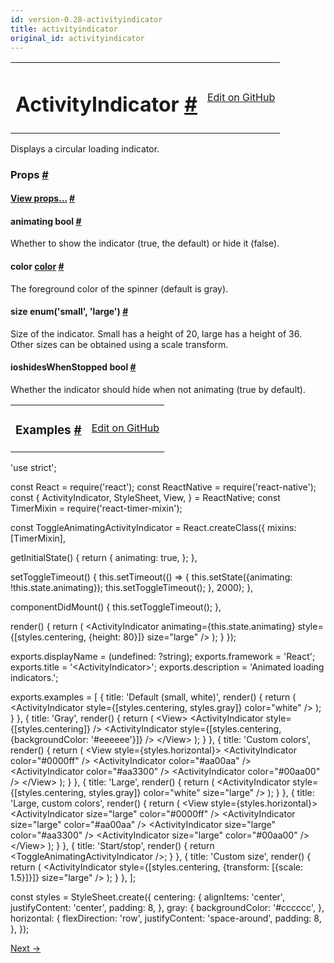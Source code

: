 ```yaml
---
id: version-0.28-activityindicator
title: activityindicator
original_id: activityindicator
---
```

<a id="content"></a><table width="100%"><tbody><tr><td><h1><a class="anchor" name="activityindicator"></a>ActivityIndicator <a class="hash-link" href="docs/activityindicator.html#activityindicator">#</a></h1></td><td style="text-align:right;"><a target="_blank" href="https://github.com/facebook/react-native/blob/0.28-stable/Libraries/Components/ActivityIndicator/ActivityIndicator.js">Edit on GitHub</a></td></tr></tbody></table><div><div><p>Displays a circular loading indicator.</p></div><h3><a class="anchor" name="props"></a>Props <a class="hash-link" href="docs/activityindicator.html#props">#</a></h3><div class="props"><div class="prop"><h4 class="propTitle"><a class="anchor" name="view"></a><a href="docs/view.html#props">View props...</a> <a class="hash-link" href="docs/activityindicator.html#view">#</a></h4></div><div class="prop"><h4 class="propTitle"><a class="anchor" name="animating"></a>animating <span class="propType">bool</span> <a class="hash-link" href="docs/activityindicator.html#animating">#</a></h4><div><p>Whether to show the indicator (true, the default) or hide it (false).</p></div></div><div class="prop"><h4 class="propTitle"><a class="anchor" name="color"></a>color <span class="propType"><a href="docs/colors.html">color</a></span> <a class="hash-link" href="docs/activityindicator.html#color">#</a></h4><div><p>The foreground color of the spinner (default is gray).</p></div></div><div class="prop"><h4 class="propTitle"><a class="anchor" name="size"></a>size <span class="propType">enum('small', 'large')</span> <a class="hash-link" href="docs/activityindicator.html#size">#</a></h4><div><p>Size of the indicator. Small has a height of 20, large has a height of 36.
Other sizes can be obtained using a scale transform.</p></div></div><div class="prop"><h4 class="propTitle"><a class="anchor" name="hideswhenstopped"></a><span class="platform">ios</span>hidesWhenStopped <span class="propType">bool</span> <a class="hash-link" href="docs/activityindicator.html#hideswhenstopped">#</a></h4><div><p>Whether the indicator should hide when not animating (true by default).</p></div></div></div></div><div><div><table width="100%"><tbody><tr><td><h3><a class="anchor" name="examples"></a>Examples <a class="hash-link" href="docs/activityindicator.html#examples">#</a></h3></td><td style="text-align:right;"><a target="_blank" href="https://github.com/facebook/react-native/blob/0.28-stable/Examples/UIExplorer/ActivityIndicatorExample.js">Edit on GitHub</a></td></tr></tbody></table><div class="prism language-javascript"><span class="token string">'use strict'</span><span class="token punctuation">;</span>

const React <span class="token operator">=</span> <span class="token function">require<span class="token punctuation">(</span></span><span class="token string">'react'</span><span class="token punctuation">)</span><span class="token punctuation">;</span>
const ReactNative <span class="token operator">=</span> <span class="token function">require<span class="token punctuation">(</span></span><span class="token string">'react-native'</span><span class="token punctuation">)</span><span class="token punctuation">;</span>
const <span class="token punctuation">{</span>
  ActivityIndicator<span class="token punctuation">,</span>
  StyleSheet<span class="token punctuation">,</span>
  View<span class="token punctuation">,</span>
<span class="token punctuation">}</span> <span class="token operator">=</span> ReactNative<span class="token punctuation">;</span>
const TimerMixin <span class="token operator">=</span> <span class="token function">require<span class="token punctuation">(</span></span><span class="token string">'react-timer-mixin'</span><span class="token punctuation">)</span><span class="token punctuation">;</span>

const ToggleAnimatingActivityIndicator <span class="token operator">=</span> React<span class="token punctuation">.</span><span class="token function">createClass<span class="token punctuation">(</span></span><span class="token punctuation">{</span>
  mixins<span class="token punctuation">:</span> <span class="token punctuation">[</span>TimerMixin<span class="token punctuation">]</span><span class="token punctuation">,</span>

  <span class="token function">getInitialState<span class="token punctuation">(</span></span><span class="token punctuation">)</span> <span class="token punctuation">{</span>
    <span class="token keyword">return</span> <span class="token punctuation">{</span>
      animating<span class="token punctuation">:</span> <span class="token boolean">true</span><span class="token punctuation">,</span>
    <span class="token punctuation">}</span><span class="token punctuation">;</span>
  <span class="token punctuation">}</span><span class="token punctuation">,</span>

  <span class="token function">setToggleTimeout<span class="token punctuation">(</span></span><span class="token punctuation">)</span> <span class="token punctuation">{</span>
    <span class="token keyword">this</span><span class="token punctuation">.</span><span class="token function">setTimeout<span class="token punctuation">(</span></span><span class="token punctuation">(</span><span class="token punctuation">)</span> <span class="token operator">=</span><span class="token operator">&gt;</span> <span class="token punctuation">{</span>
      <span class="token keyword">this</span><span class="token punctuation">.</span><span class="token function">setState<span class="token punctuation">(</span></span><span class="token punctuation">{</span>animating<span class="token punctuation">:</span> <span class="token operator">!</span><span class="token keyword">this</span><span class="token punctuation">.</span>state<span class="token punctuation">.</span>animating<span class="token punctuation">}</span><span class="token punctuation">)</span><span class="token punctuation">;</span>
      <span class="token keyword">this</span><span class="token punctuation">.</span><span class="token function">setToggleTimeout<span class="token punctuation">(</span></span><span class="token punctuation">)</span><span class="token punctuation">;</span>
    <span class="token punctuation">}</span><span class="token punctuation">,</span> <span class="token number">2000</span><span class="token punctuation">)</span><span class="token punctuation">;</span>
  <span class="token punctuation">}</span><span class="token punctuation">,</span>

  <span class="token function">componentDidMount<span class="token punctuation">(</span></span><span class="token punctuation">)</span> <span class="token punctuation">{</span>
    <span class="token keyword">this</span><span class="token punctuation">.</span><span class="token function">setToggleTimeout<span class="token punctuation">(</span></span><span class="token punctuation">)</span><span class="token punctuation">;</span>
  <span class="token punctuation">}</span><span class="token punctuation">,</span>

  <span class="token function">render<span class="token punctuation">(</span></span><span class="token punctuation">)</span> <span class="token punctuation">{</span>
    <span class="token keyword">return</span> <span class="token punctuation">(</span>
      &lt;ActivityIndicator
        animating<span class="token operator">=</span><span class="token punctuation">{</span><span class="token keyword">this</span><span class="token punctuation">.</span>state<span class="token punctuation">.</span>animating<span class="token punctuation">}</span>
        style<span class="token operator">=</span><span class="token punctuation">{</span><span class="token punctuation">[</span>styles<span class="token punctuation">.</span>centering<span class="token punctuation">,</span> <span class="token punctuation">{</span>height<span class="token punctuation">:</span> <span class="token number">80</span><span class="token punctuation">}</span><span class="token punctuation">]</span><span class="token punctuation">}</span>
        size<span class="token operator">=</span><span class="token string">"large"</span>
      <span class="token operator">/</span><span class="token operator">&gt;</span>
    <span class="token punctuation">)</span><span class="token punctuation">;</span>
  <span class="token punctuation">}</span>
<span class="token punctuation">}</span><span class="token punctuation">)</span><span class="token punctuation">;</span>

exports<span class="token punctuation">.</span>displayName <span class="token operator">=</span> <span class="token punctuation">(</span>undefined<span class="token punctuation">:</span> <span class="token operator">?</span>string<span class="token punctuation">)</span><span class="token punctuation">;</span>
exports<span class="token punctuation">.</span>framework <span class="token operator">=</span> <span class="token string">'React'</span><span class="token punctuation">;</span>
exports<span class="token punctuation">.</span>title <span class="token operator">=</span> <span class="token string">'&lt;ActivityIndicator&gt;'</span><span class="token punctuation">;</span>
exports<span class="token punctuation">.</span>description <span class="token operator">=</span> <span class="token string">'Animated loading indicators.'</span><span class="token punctuation">;</span>

exports<span class="token punctuation">.</span>examples <span class="token operator">=</span> <span class="token punctuation">[</span>
  <span class="token punctuation">{</span>
    title<span class="token punctuation">:</span> <span class="token string">'Default (small, white)'</span><span class="token punctuation">,</span>
    <span class="token function">render<span class="token punctuation">(</span></span><span class="token punctuation">)</span> <span class="token punctuation">{</span>
      <span class="token keyword">return</span> <span class="token punctuation">(</span>
        &lt;ActivityIndicator
          style<span class="token operator">=</span><span class="token punctuation">{</span><span class="token punctuation">[</span>styles<span class="token punctuation">.</span>centering<span class="token punctuation">,</span> styles<span class="token punctuation">.</span>gray<span class="token punctuation">]</span><span class="token punctuation">}</span>
          color<span class="token operator">=</span><span class="token string">"white"</span>
        <span class="token operator">/</span><span class="token operator">&gt;</span>
      <span class="token punctuation">)</span><span class="token punctuation">;</span>
    <span class="token punctuation">}</span>
  <span class="token punctuation">}</span><span class="token punctuation">,</span>
  <span class="token punctuation">{</span>
    title<span class="token punctuation">:</span> <span class="token string">'Gray'</span><span class="token punctuation">,</span>
    <span class="token function">render<span class="token punctuation">(</span></span><span class="token punctuation">)</span> <span class="token punctuation">{</span>
      <span class="token keyword">return</span> <span class="token punctuation">(</span>
        &lt;View<span class="token operator">&gt;</span>
          &lt;ActivityIndicator
            style<span class="token operator">=</span><span class="token punctuation">{</span><span class="token punctuation">[</span>styles<span class="token punctuation">.</span>centering<span class="token punctuation">]</span><span class="token punctuation">}</span>
          <span class="token operator">/</span><span class="token operator">&gt;</span>
          &lt;ActivityIndicator
            style<span class="token operator">=</span><span class="token punctuation">{</span><span class="token punctuation">[</span>styles<span class="token punctuation">.</span>centering<span class="token punctuation">,</span> <span class="token punctuation">{</span>backgroundColor<span class="token punctuation">:</span> <span class="token string">'#eeeeee'</span><span class="token punctuation">}</span><span class="token punctuation">]</span><span class="token punctuation">}</span>
          <span class="token operator">/</span><span class="token operator">&gt;</span>
        &lt;<span class="token operator">/</span>View<span class="token operator">&gt;</span>
      <span class="token punctuation">)</span><span class="token punctuation">;</span>
    <span class="token punctuation">}</span>
  <span class="token punctuation">}</span><span class="token punctuation">,</span>
  <span class="token punctuation">{</span>
    title<span class="token punctuation">:</span> <span class="token string">'Custom colors'</span><span class="token punctuation">,</span>
    <span class="token function">render<span class="token punctuation">(</span></span><span class="token punctuation">)</span> <span class="token punctuation">{</span>
      <span class="token keyword">return</span> <span class="token punctuation">(</span>
        &lt;View style<span class="token operator">=</span><span class="token punctuation">{</span>styles<span class="token punctuation">.</span>horizontal<span class="token punctuation">}</span><span class="token operator">&gt;</span>
          &lt;ActivityIndicator color<span class="token operator">=</span><span class="token string">"#0000ff"</span> <span class="token operator">/</span><span class="token operator">&gt;</span>
          &lt;ActivityIndicator color<span class="token operator">=</span><span class="token string">"#aa00aa"</span> <span class="token operator">/</span><span class="token operator">&gt;</span>
          &lt;ActivityIndicator color<span class="token operator">=</span><span class="token string">"#aa3300"</span> <span class="token operator">/</span><span class="token operator">&gt;</span>
          &lt;ActivityIndicator color<span class="token operator">=</span><span class="token string">"#00aa00"</span> <span class="token operator">/</span><span class="token operator">&gt;</span>
        &lt;<span class="token operator">/</span>View<span class="token operator">&gt;</span>
      <span class="token punctuation">)</span><span class="token punctuation">;</span>
    <span class="token punctuation">}</span>
  <span class="token punctuation">}</span><span class="token punctuation">,</span>
  <span class="token punctuation">{</span>
    title<span class="token punctuation">:</span> <span class="token string">'Large'</span><span class="token punctuation">,</span>
    <span class="token function">render<span class="token punctuation">(</span></span><span class="token punctuation">)</span> <span class="token punctuation">{</span>
      <span class="token keyword">return</span> <span class="token punctuation">(</span>
        &lt;ActivityIndicator
          style<span class="token operator">=</span><span class="token punctuation">{</span><span class="token punctuation">[</span>styles<span class="token punctuation">.</span>centering<span class="token punctuation">,</span> styles<span class="token punctuation">.</span>gray<span class="token punctuation">]</span><span class="token punctuation">}</span>
          color<span class="token operator">=</span><span class="token string">"white"</span>
          size<span class="token operator">=</span><span class="token string">"large"</span>
        <span class="token operator">/</span><span class="token operator">&gt;</span>
      <span class="token punctuation">)</span><span class="token punctuation">;</span>
    <span class="token punctuation">}</span>
  <span class="token punctuation">}</span><span class="token punctuation">,</span>
  <span class="token punctuation">{</span>
    title<span class="token punctuation">:</span> <span class="token string">'Large, custom colors'</span><span class="token punctuation">,</span>
    <span class="token function">render<span class="token punctuation">(</span></span><span class="token punctuation">)</span> <span class="token punctuation">{</span>
      <span class="token keyword">return</span> <span class="token punctuation">(</span>
        &lt;View style<span class="token operator">=</span><span class="token punctuation">{</span>styles<span class="token punctuation">.</span>horizontal<span class="token punctuation">}</span><span class="token operator">&gt;</span>
          &lt;ActivityIndicator
            size<span class="token operator">=</span><span class="token string">"large"</span>
            color<span class="token operator">=</span><span class="token string">"#0000ff"</span>
          <span class="token operator">/</span><span class="token operator">&gt;</span>
          &lt;ActivityIndicator
            size<span class="token operator">=</span><span class="token string">"large"</span>
            color<span class="token operator">=</span><span class="token string">"#aa00aa"</span>
          <span class="token operator">/</span><span class="token operator">&gt;</span>
          &lt;ActivityIndicator
            size<span class="token operator">=</span><span class="token string">"large"</span>
            color<span class="token operator">=</span><span class="token string">"#aa3300"</span>
          <span class="token operator">/</span><span class="token operator">&gt;</span>
          &lt;ActivityIndicator
            size<span class="token operator">=</span><span class="token string">"large"</span>
            color<span class="token operator">=</span><span class="token string">"#00aa00"</span>
          <span class="token operator">/</span><span class="token operator">&gt;</span>
        &lt;<span class="token operator">/</span>View<span class="token operator">&gt;</span>
      <span class="token punctuation">)</span><span class="token punctuation">;</span>
    <span class="token punctuation">}</span>
  <span class="token punctuation">}</span><span class="token punctuation">,</span>
  <span class="token punctuation">{</span>
    title<span class="token punctuation">:</span> <span class="token string">'Start/stop'</span><span class="token punctuation">,</span>
    <span class="token function">render<span class="token punctuation">(</span></span><span class="token punctuation">)</span> <span class="token punctuation">{</span>
      <span class="token keyword">return</span> &lt;ToggleAnimatingActivityIndicator <span class="token operator">/</span><span class="token operator">&gt;</span><span class="token punctuation">;</span>
    <span class="token punctuation">}</span>
  <span class="token punctuation">}</span><span class="token punctuation">,</span>
  <span class="token punctuation">{</span>
    title<span class="token punctuation">:</span> <span class="token string">'Custom size'</span><span class="token punctuation">,</span>
    <span class="token function">render<span class="token punctuation">(</span></span><span class="token punctuation">)</span> <span class="token punctuation">{</span>
      <span class="token keyword">return</span> <span class="token punctuation">(</span>
        &lt;ActivityIndicator
          style<span class="token operator">=</span><span class="token punctuation">{</span><span class="token punctuation">[</span>styles<span class="token punctuation">.</span>centering<span class="token punctuation">,</span> <span class="token punctuation">{</span>transform<span class="token punctuation">:</span> <span class="token punctuation">[</span><span class="token punctuation">{</span>scale<span class="token punctuation">:</span> <span class="token number">1.5</span><span class="token punctuation">}</span><span class="token punctuation">]</span><span class="token punctuation">}</span><span class="token punctuation">]</span><span class="token punctuation">}</span>
          size<span class="token operator">=</span><span class="token string">"large"</span>
        <span class="token operator">/</span><span class="token operator">&gt;</span>
      <span class="token punctuation">)</span><span class="token punctuation">;</span>
    <span class="token punctuation">}</span>
  <span class="token punctuation">}</span><span class="token punctuation">,</span>
<span class="token punctuation">]</span><span class="token punctuation">;</span>

const styles <span class="token operator">=</span> StyleSheet<span class="token punctuation">.</span><span class="token function">create<span class="token punctuation">(</span></span><span class="token punctuation">{</span>
  centering<span class="token punctuation">:</span> <span class="token punctuation">{</span>
    alignItems<span class="token punctuation">:</span> <span class="token string">'center'</span><span class="token punctuation">,</span>
    justifyContent<span class="token punctuation">:</span> <span class="token string">'center'</span><span class="token punctuation">,</span>
    padding<span class="token punctuation">:</span> <span class="token number">8</span><span class="token punctuation">,</span>
  <span class="token punctuation">}</span><span class="token punctuation">,</span>
  gray<span class="token punctuation">:</span> <span class="token punctuation">{</span>
    backgroundColor<span class="token punctuation">:</span> <span class="token string">'#cccccc'</span><span class="token punctuation">,</span>
  <span class="token punctuation">}</span><span class="token punctuation">,</span>
  horizontal<span class="token punctuation">:</span> <span class="token punctuation">{</span>
    flexDirection<span class="token punctuation">:</span> <span class="token string">'row'</span><span class="token punctuation">,</span>
    justifyContent<span class="token punctuation">:</span> <span class="token string">'space-around'</span><span class="token punctuation">,</span>
    padding<span class="token punctuation">:</span> <span class="token number">8</span><span class="token punctuation">,</span>
  <span class="token punctuation">}</span><span class="token punctuation">,</span>
<span class="token punctuation">}</span><span class="token punctuation">)</span><span class="token punctuation">;</span></div></div></div><div class="docs-prevnext"><a class="docs-next" href="docs/datepickerios.html#content">Next →</a></div>